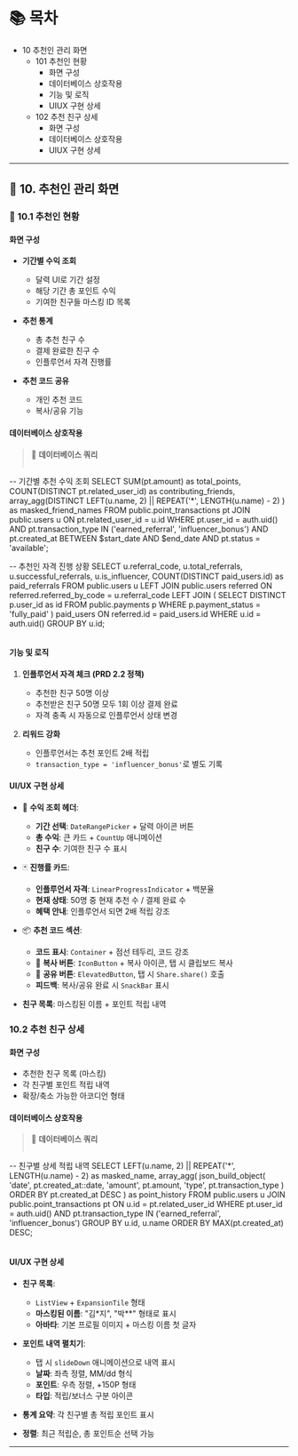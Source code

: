 # 📚 목차

  - 10 추천인 관리 화면
    - 101 추천인 현황
      - 화면 구성
      - 데이터베이스 상호작용
      - 기능 및 로직
      - UIUX 구현 상세
    - 102 추천 친구 상세
      - 화면 구성
      - 데이터베이스 상호작용
      - UIUX 구현 상세

---

## 👥 10. 추천인 관리 화면

### 👥 **10.1 추천인 현황**

#### **화면 구성**
- **기간별 수익 조회**
  - 달력 UI로 기간 설정
  - 해당 기간 총 포인트 수익
  - 기여한 친구들 마스킹 ID 목록

- **추천 통계**
  - 총 추천 친구 수
  - 결제 완료한 친구 수
  - 인플루언서 자격 진행률

- **추천 코드 공유**
  - 개인 추천 코드
  - 복사/공유 기능

#### **데이터베이스 상호작용**
> 💾 **데이터베이스 쿼리**
> ```sql
-- 기간별 추천 수익 조회
SELECT 
    SUM(pt.amount) as total_points,
    COUNT(DISTINCT pt.related_user_id) as contributing_friends,
    array_agg(DISTINCT 
        LEFT(u.name, 2) || REPEAT('*', LENGTH(u.name) - 2)
    ) as masked_friend_names
FROM public.point_transactions pt
JOIN public.users u ON pt.related_user_id = u.id
WHERE pt.user_id = auth.uid()
  AND pt.transaction_type IN ('earned_referral', 'influencer_bonus')
  AND pt.created_at BETWEEN $start_date AND $end_date
  AND pt.status = 'available';

-- 추천인 자격 진행 상황
SELECT 
    u.referral_code,
    u.total_referrals,
    u.successful_referrals,
    u.is_influencer,
    COUNT(DISTINCT paid_users.id) as paid_referrals
FROM public.users u
LEFT JOIN public.users referred ON referred.referred_by_code = u.referral_code
LEFT JOIN (
    SELECT DISTINCT p.user_id as id
    FROM public.payments p 
    WHERE p.payment_status = 'fully_paid'
) paid_users ON referred.id = paid_users.id
WHERE u.id = auth.uid()
GROUP BY u.id;
> ```

#### **기능 및 로직**
1. **인플루언서 자격 체크 (PRD 2.2 정책)**
   - 추천한 친구 50명 이상
   - 추천받은 친구 50명 모두 1회 이상 결제 완료
   - 자격 충족 시 자동으로 인플루언서 상태 변경

2. **리워드 강화**
   - 인플루언서는 추천 포인트 2배 적립
   - `transaction_type = 'influencer_bonus'`로 별도 기록

#### **UI/UX 구현 상세**
- 🎯 **수익 조회 헤더**:
  - **기간 선택**: `DateRangePicker` + 달력 아이콘 버튼
  - **총 수익**: 큰 카드 + `CountUp` 애니메이션
  - **친구 수**: 기여한 친구 수 표시

- 🃏 **진행률 카드**:
  - **인플루언서 자격**: `LinearProgressIndicator` + 백분율
  - **현재 상태**: 50명 중 현재 추천 수 / 결제 완료 수
  - **혜택 안내**: 인플루언서 되면 2배 적립 강조

- 📦 **추천 코드 섹션**:
  - **코드 표시**: `Container` + 점선 테두리, 코드 강조
  - 🔘 **복사 버튼**: `IconButton` + 복사 아이콘, 탭 시 클립보드 복사
  - 🔘 **공유 버튼**: `ElevatedButton`, 탭 시 `Share.share()` 호출
  - **피드백**: 복사/공유 완료 시 `SnackBar` 표시

- **친구 목록**: 마스킹된 이름 + 포인트 적립 내역

### **10.2 추천 친구 상세**

#### **화면 구성**
- 추천한 친구 목록 (마스킹)
- 각 친구별 포인트 적립 내역
- 확장/축소 가능한 아코디언 형태

#### **데이터베이스 상호작용**
> 💾 **데이터베이스 쿼리**
> ```sql
-- 친구별 상세 적립 내역
SELECT 
    LEFT(u.name, 2) || REPEAT('*', LENGTH(u.name) - 2) as masked_name,
    array_agg(
        json_build_object(
            'date', pt.created_at::date,
            'amount', pt.amount,
            'type', pt.transaction_type
        ) ORDER BY pt.created_at DESC
    ) as point_history
FROM public.users u
JOIN public.point_transactions pt ON u.id = pt.related_user_id
WHERE pt.user_id = auth.uid()
  AND pt.transaction_type IN ('earned_referral', 'influencer_bonus')
GROUP BY u.id, u.name
ORDER BY MAX(pt.created_at) DESC;
> ```

#### **UI/UX 구현 상세**
- **친구 목록**: 
  - `ListView` + `ExpansionTile` 형태
  - **마스킹된 이름**: "김*지", "박**" 형태로 표시
  - **아바타**: 기본 프로필 이미지 + 마스킹 이름 첫 글자

- **포인트 내역 펼치기**:
  - 탭 시 `slideDown` 애니메이션으로 내역 표시
  - **날짜**: 좌측 정렬, MM/dd 형식
  - **포인트**: 우측 정렬, +150P 형태
  - **타입**: 적립/보너스 구분 아이콘

- **통계 요약**: 각 친구별 총 적립 포인트 표시
- **정렬**: 최근 적립순, 총 포인트순 선택 가능


---

